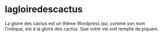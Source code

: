 # lagloiredescactus
La gloire des cactus est un thème Wordpress qui, comme son nom l'indique, est à la gloire des cactus. Que votre vie soit remplie de piquant.
